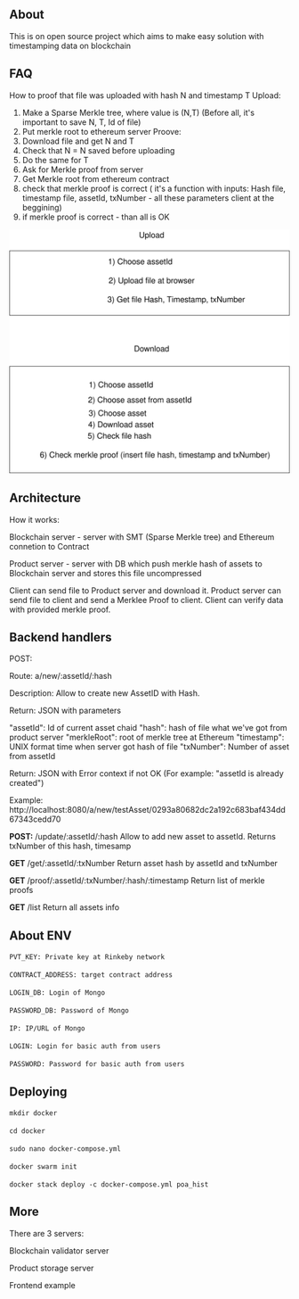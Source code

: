 ## About
This is on open source project which aims to make easy solution with timestamping data on blockchain

## FAQ

How to proof that file was uploaded with hash N and timestamp T
Upload:
1) Make a Sparse Merkle tree, where value is (N,T) (Before all, it's important to save N, T, Id of file)
2) Put merkle root to ethereum server 
Proove:
1) Download file and get N and T
2) Check that N = N saved before uploading 
3) Do the same for T 
4) Ask for Merkle proof from server
5) Get Merkle root from ethereum contract
6) check that merkle proof is correct ( it's a function with inputs: Hash file, timestamp file, assetId, txNumber - all these parameters client at the beggining)
7) if merkle proof is correct - than all is OK 

![image](https://raw.githubusercontent.com/BANKEX/poa-history/master/docs/info.svg?sanitize=true)


## Architecture 

How it works: 

Blockchain server - server with SMT (Sparse Merkle tree) and Ethereum connetion to Contract

Product server - server with DB which push merkle hash of assets to Blockchain server and stores this file uncompressed

Client can send file to Product server and download it. Product server can send file to client and send a Merklee Proof to client. Client can verify data with provided merkle proof.

## Backend handlers 

POST:

Route: a/new/:assetId/:hash 

Description: Allow to create new AssetID with Hash. 

Return: JSON with parameters

"assetId": Id of current asset chaid
"hash": hash of file what we've got from product server
"merkleRoot": root of merkle tree at Ethereum
"timestamp": UNIX format time when server got hash of file
"txNumber": Number of asset from assetId

Return: JSON with Error context if not OK (For example: "assetId is already created")

Example: http://localhost:8080/a/new/testAsset/0293a80682dc2a192c683baf434dd67343cedd70

**POST:**
/update/:assetId/:hash
Allow to add new asset to assetId. Returns txNumber of this hash, timesamp

**GET**
/get/:assetId/:txNumber
Return asset hash by assetId and txNumber

**GET**
/proof/:assetId/:txNumber/:hash/:timestamp
Return list of merkle proofs

**GET**
/list
Return all assets info



## About ENV 

```
PVT_KEY: Private key at Rinkeby network

CONTRACT_ADDRESS: target contract address

LOGIN_DB: Login of Mongo

PASSWORD_DB: Password of Mongo

IP: IP/URL of Mongo

LOGIN: Login for basic auth from users

PASSWORD: Password for basic auth from users

```
## Deploying

```
mkdir docker

cd docker 

sudo nano docker-compose.yml

docker swarm init

docker stack deploy -c docker-compose.yml poa_hist
```
## More
There are 3 servers:

Blockchain validator server

Product storage server

Frontend example





